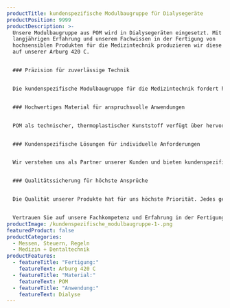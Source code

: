 ```yaml
---
productTitle: kundenspezifische Modulbaugruppe für Dialysegeräte
productPosition: 9999
productDescription: >-
  Unsere Modulbaugruppe aus POM wird in Dialysegeräten eingesetzt. Mit unserer
  langjährigen Erfahrung und unserem Fachwissen in der Fertigung von
  hochsensiblen Produkten für die Medizintechnik produzieren wir diese Baugruppe
  auf unserer Arburg 420 C.


  ### Präzision für zuverlässige Technik


  Die kundenspezifische Modulbaugruppe für die Medizintechnik fordert höchste Präzision. Damit eine einwandfreie Pegelregulierung in der Dialyse erfolgen kann, dürfen die Kanäle und Öffnungen nicht überspritzt sein. Eine Gratbildung muss ebenfalls dringend vermieden werden. Unsere Arburg 420 C Spritzgießmaschine bietet eine präzise Steuerung und ermöglicht eine exakte Umsetzung der komplexen Geometrien und Toleranzen, die für die Baugruppe benötigt wird.


  ### Hochwertiges Material für anspruchsvolle Anwendungen


  POM als technischer, thermoplastischer Kunststoff verfügt über hervorragende chemische Eigenschaften, es ist hitzebeständig und temperaturunempflindlich, verfügt über eine geringe Feuchteaufnahme und eine hohe Gasdichte. Auch dank seiner guten Schlag- und Abriebfestigkeit, sowie seiner guten Gleiteigenschaften eignet sich der Kunststoff hervorragend für diese Anwendung. 


  ### Kundenspezifische Lösungen für individuelle Anforderungen


  Wir verstehen uns als Partner unserer Kunden und bieten kundenspezifische Lösungen, die genau auf die individuellen Anforderungen und Bedürfnisse zugeschnitten sind. Von der Materialauswahl bis zur finalen Fertigung arbeiten wir eng mit unseren Kunden zusammen, um die optimale Lösung für ihre medizinischen Baugruppen zu entwickeln.


  ### Qualitätssicherung für höchste Ansprüche


  Die Qualität unserer Produkte hat für uns höchste Priorität. Jedes gefertigte Bauteil unterliegt einer strengen Qualitätskontrolle, um sicherzustellen, dass dieses den anspruchsvollen Standards unserer Kunden entspricht. Unsere präzise Fertigungstechnologie und unser Engagement für Spitzenleistungen gewährleisten herausragende Ergebnisse, auf die Sie sich verlassen können.


  Vertrauen Sie auf unsere Fachkompetenz und Erfahrung in der Fertigung von hochpräzisen Modulbaugruppen aus POM. Ihre Zufriedenheit und der Erfolg Ihrer Produkte sind unser höchstes Ziel.
productImage: /kundenspezifische_modulbaugruppe-1-.png
featuredProduct: false
productCategories:
  - Messen, Steuern, Regeln
  - Medizin + Dentaltechnik
productFeatures:
  - featureTitle: "Fertigung:"
    featureText: A﻿rburg 420 C
  - featureTitle: "Material:"
    featureText: POM
  - featureTitle: "Anwendung:"
    featureText: Dialyse
---
```

